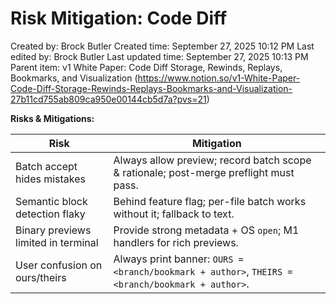 # Risk Mitigation: Code Diff

Created by: Brock Butler
Created time: September 27, 2025 10:12 PM
Last edited by: Brock Butler
Last updated time: September 27, 2025 10:13 PM
Parent item: v1 White Paper: Code Diff Storage, Rewinds, Replays, Bookmarks, and Visualization (https://www.notion.so/v1-White-Paper-Code-Diff-Storage-Rewinds-Replays-Bookmarks-and-Visualization-27b11cd755ab809ca950e00144cb5d7a?pvs=21)

**Risks & Mitigations:** 

| Risk | Mitigation |
| --- | --- |
| Batch accept hides mistakes | Always allow preview; record batch scope & rationale; post-merge preflight must pass. |
| Semantic block detection flaky | Behind feature flag; per-file batch works without it; fallback to text. |
| Binary previews limited in terminal | Provide strong metadata + OS `open`; M1 handlers for rich previews. |
| User confusion on ours/theirs | Always print banner: `OURS = <branch/bookmark + author>`, `THEIRS = <branch/bookmark + author>`. |